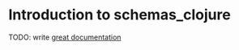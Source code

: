 # Introduction to schemas_clojure

TODO: write [great documentation](http://jacobian.org/writing/what-to-write/)
